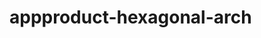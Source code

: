  # appproduct-hexagonal-arch                 
            
         
                      
      
           
             
         
                 
    
    
    
 
 
